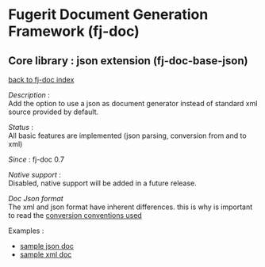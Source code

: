 # Fugerit Document Generation Framework (fj-doc)

## Core library : json extension (fj-doc-base-json)

[back to fj-doc index](../README.md)  

*Description* :  
Add the option to use a json as document generator instead of standard xml source provided by default.

*Status* :  
All basic features are implemented (json parsing, conversion from and to xml)

*Since* : fj-doc 0.7

*Native support*  :  
Disabled, native support will be added in a future release.

*Doc Json format*  
The xml and json format have inherent differences. this is why is important to read the [conversion conventions used](xml_conversion.md)

Examples : 
* [sample json doc](src/test/resources/sample/doc_test_01.json)
* [sample xml doc](src/test/resources/sample/doc_test_01.xml)